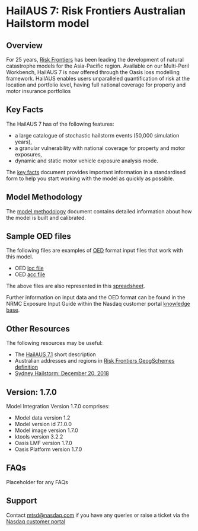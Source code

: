 # HailAUS 7: Risk Frontiers Australian Hailstorm model

## Overview
For 25 years, [Risk Frontiers][WEBSITE] has been leading the development of natural catastrophe models for the Asia-Pacific region.
Available on our Multi-Peril Workbench, HailAUS 7 is now offered through the Oasis loss modelling framework. HailAUS 
enables users unparalleled quantification of risk at the location and portfolio level, having full national coverage 
for property and motor insurance portfolios

## Key Facts
The HailAUS 7 has of the following features:
- a large catalogue of stochastic hailstorm events (50,000 simulation years),
- a granular vulnerability with national coverage for property and motor exposures,
- dynamic and static motor vehicle exposure analysis mode.

The [key facts][VENDOR_MODEL_KF] document provides important information in a standardised form to help you start 
working with the model as quickly as possible.

## Model Methodology
The [model methodology][VENDOR_MODEL_MM] document contains detailed information about how the model is built and 
calibrated.

## Sample OED files
The following files are examples of [OED] format input files that work with this model.
- OED [loc file][OED_LOC]
- OED [acc file][OED_ACC]

The above files are also represented in this [spreadsheet][VENDOR_MODEL_OED_Spreadsheet].

[//]: # (Nasdaq generic information on OED - DO NOT REMOVE)
Further information on input data and the OED format can be found in the NRMC Exposure Input Guide within the Nasdaq 
customer portal [knowledge base][NKB].

## Other Resources

The following resources may be useful:
- The [HailAUS 7.1][HailAUS7_2pager] short description
- Australian addresses and regions in [Risk Frontiers GeogSchemes definition][RiskFrontiers_GeogSchemes.xslx]
- [Sydney Hailstorm: December 20, 2018][NEWSLETTER]

## Version: 1.7.0
Model Integration Version 1.7.0 comprises:
- Model data version 1.2
- Model version id 7.1.0.0
- Model image version 1.7.0
- ktools version 3.2.2
- Oasis LMF version 1.7.0
- Oasis Platform version 1.7.0

## FAQs
Placeholder for any FAQs

## Support
[//]: # (Nasdaq Support - DO NOT REMOVE)
Contact [mtsd@nasdaq.com](mailto:mtsd@nasdaq.com?subject=NRMC%20|%20Vendor%20Model%20-%20Your%20Subject) 
if you have any queries or raise a ticket via the [Nasdaq customer portal][NCP]

[//]: # (VENDOR links references - not visible)
   [VENDOR_MODEL_KF]: <vendor_model_keyfact.pdf>
   [VENDOR_MODEL_MM]: <vendor_model_methodolgy.pdf>
   [VENDOR_MODEL_OED_Spreadsheet]: <vendor_model_oed.xlsx>
   [WEBSITE]: <https://riskfrontiers.com/>
   [OED_ACC]: <https://github.com/risk-frontiers/OasisIntegration/oed/samples/sample_acc_file.csv>
   [OED_LOC]: <https://github.com/risk-frontiers/OasisIntegration/oed/samples/sample_loc_file.csv>
   [RiskFrontiers_GeogSchemes.xslx]: <https://github.com/risk-frontiers/OasisIntegration/oed/RiskFrontiers_GeogSchemes.xslx>
   [HailAUS7_2pager]: <https://riskfrontiers.com/rf2018/wp-content/uploads/2019/10/HailAUS-7.0-Model-2019.pdf>
   [NEWSLETTER]: <https://riskfrontiers.com/rf2018/wp-content/uploads/2019/03/RF_Newsletter_Volume18_Issue2_March_2019.pdf>

[//]: # (Nasdaq links references - DO NOT REMOVE)
   [OED]: <https://github.com/simplitium/oed>
   [NKB]: <https://customer-support.nasdaq.com/kb/display/NRMC>
   [NCP]: <https://customer-support.nasdaq.com/jira/servicedesk/customerportal/7>
   [OED]: <https://github.com/simplitium/oed>
